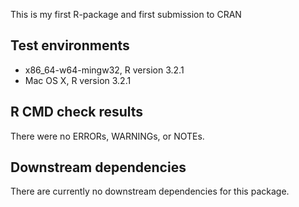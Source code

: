 This is my first R-package and first submission to CRAN

## Test environments
* x86_64-w64-mingw32, R version 3.2.1
* Mac OS X, R version 3.2.1

## R CMD check results
There were no ERRORs, WARNINGs, or NOTEs.

## Downstream dependencies
There are currently no downstream dependencies for this package.


